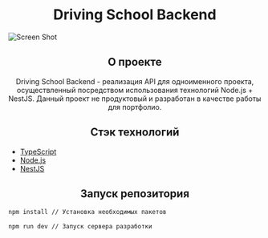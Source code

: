 <h1 align="center">Driving School Backend</h1>

![Screen Shot](https://github.com/ShotMeow/driving-school/blob/main/public/github/main.png?raw=true)

<h2 align="center">О проекте</h2>
<p align="center">Driving School Backend - реализация API для одноименного проекта, осуществленный посредством использования технологий Node.js + NestJS. Данный проект не продуктовый и разработан в качестве работы для портфолио.</p>

<h2 align="center">Стэк технологий</h2>
<ul>
    <li><a href="https://github.com/microsoft/TypeScript" target="_blank">TypeScript</a></li>
    <li><a href="https://github.com/nodejs/node" target="_blank">Node.js</a></li>
    <li><a href="https://github.com/nestjs/nest" target="_blank">NestJS</a></li>
</ul>

<h2 align="center">Запуск репозитория</h2>

```bash
npm install // Установка необходимых пакетов

npm run dev // Запуск сервера разработки
```
